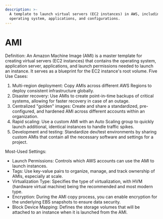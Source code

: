 ```yaml
---
description: >-
  A template to launch virtual servers (EC2 instances) in AWS, including the
  operating system, applications, and configurations.
---
```


# AMI

Definition: An Amazon Machine Image (AMI) is a master template for creating virtual servers (EC2 instances) that contains the operating system, application server, applications, and launch permissions needed to launch an instance. It serves as a blueprint for the EC2 instance's root volume. Five Use Cases:

1. Multi-region deployment: Copy AMIs across different AWS Regions to deploy consistent infrastructure globally.
2. Disaster recovery: Use AMIs to create point-in-time backups of critical systems, allowing for faster recovery in case of an outage.
3. Centralized "golden" images: Create and share a standardized, pre-configured, and hardened AMI across different accounts within an organization.
4. Rapid scaling: Use a custom AMI with an Auto Scaling group to quickly launch additional, identical instances to handle traffic spikes.
5. Development and testing: Standardize dev/test environments by sharing custom AMIs that contain all the necessary software and settings for a project.&#x20;

Most-Used Settings:

* Launch Permissions: Controls which AWS accounts can use the AMI to launch instances.
* Tags: Use key-value pairs to organize, manage, and track ownership of AMIs, especially at scale.
* Virtualization Type: Specifies the type of virtualization, with HVM (hardware virtual machine) being the recommended and most modern type.
* Encryption: During the AMI copy process, you can enable encryption for the underlying EBS snapshots to ensure data security.
* Block Device Mapping: Defines the storage volumes that will be attached to an instance when it is launched from the AMI.&#x20;

